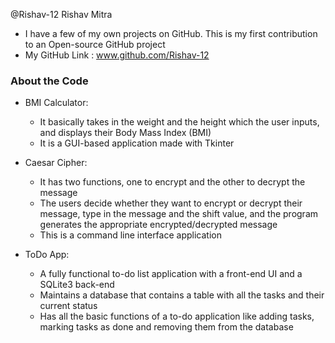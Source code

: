 @Rishav-12
Rishav Mitra

* I have a few of my own projects on GitHub. This is my first contribution to an Open-source GitHub project
* My GitHub Link : www.github.com/Rishav-12

### About the Code
* BMI Calculator:
	* It basically takes in the weight and the height which the user inputs, and displays their Body Mass Index (BMI)
	* It is a GUI-based application made with Tkinter

* Caesar Cipher:
	* It has two functions, one to encrypt and the other to decrypt the message
	* The users decide whether they want to encrypt or decrypt their message, type in the message and the shift value, and the program generates the appropriate encrypted/decrypted message
	* This is a command line interface application

* ToDo App:
	* A fully functional to-do list application with a front-end UI and a SQLite3 back-end
	* Maintains a database that contains a table with all the tasks and their current status
	* Has all the basic functions of a to-do application like adding tasks, marking tasks as done and removing them from the database